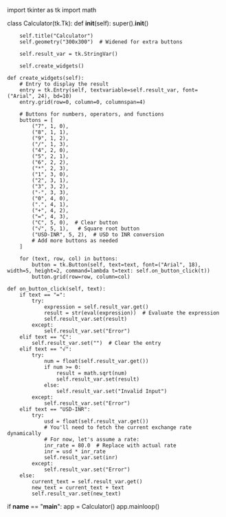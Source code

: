 
import tkinter as tk
import math

class Calculator(tk.Tk):
    def __init__(self):
        super().__init__()

        self.title("Calculator")
        self.geometry("300x300")  # Widened for extra buttons

        self.result_var = tk.StringVar()

        self.create_widgets()

    def create_widgets(self):
        # Entry to display the result
        entry = tk.Entry(self, textvariable=self.result_var, font=("Arial", 24), bd=10)
        entry.grid(row=0, column=0, columnspan=4)

        # Buttons for numbers, operators, and functions
        buttons = [
            ("7", 1, 0),
            ("8", 1, 1),
            ("9", 1, 2),
            ("/", 1, 3),
            ("4", 2, 0),
            ("5", 2, 1),
            ("6", 2, 2),
            ("*", 2, 3),
            ("1", 3, 0),
            ("2", 3, 1),
            ("3", 3, 2),
            ("-", 3, 3),
            ("0", 4, 0),
            (".", 4, 1),
            ("+", 4, 2),
            ("=", 4, 3),
            ("C", 5, 0),  # Clear button
            ("√", 5, 1),   # Square root button
            ("USD-INR", 5, 2),  # USD to INR conversion
            # Add more buttons as needed
        ]

        for (text, row, col) in buttons:
            button = tk.Button(self, text=text, font=("Arial", 18), width=5, height=2, command=lambda t=text: self.on_button_click(t))
            button.grid(row=row, column=col)

    def on_button_click(self, text):
        if text == "=":
            try:
                expression = self.result_var.get()
                result = str(eval(expression))  # Evaluate the expression
                self.result_var.set(result)
            except:
                self.result_var.set("Error")
        elif text == "C":
            self.result_var.set("")  # Clear the entry
        elif text == "√":
            try:
                num = float(self.result_var.get())
                if num >= 0:
                    result = math.sqrt(num)
                    self.result_var.set(result)
                else:
                    self.result_var.set("Invalid Input")
            except:
                self.result_var.set("Error")
        elif text == "USD-INR":
            try:
                usd = float(self.result_var.get())
                # You'll need to fetch the current exchange rate dynamically
                # For now, let's assume a rate:
                inr_rate = 80.0  # Replace with actual rate
                inr = usd * inr_rate
                self.result_var.set(inr)
            except:
                self.result_var.set("Error")        
        else:
            current_text = self.result_var.get()
            new_text = current_text + text
            self.result_var.set(new_text)

if __name__ == "__main__":
    app = Calculator()
    app.mainloop()